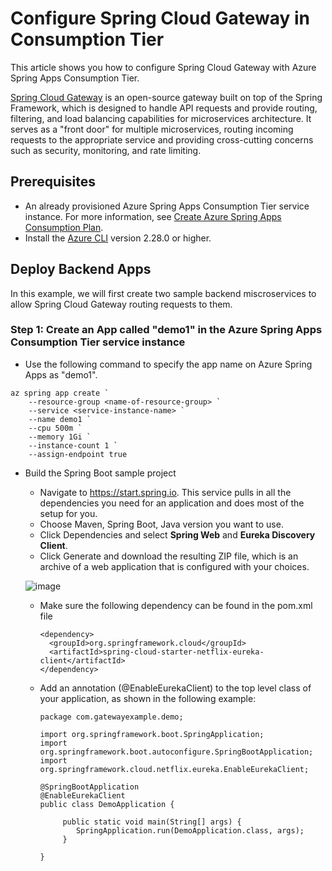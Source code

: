 # Configure Spring Cloud Gateway in Consumption Tier

This article shows you how to configure Spring Cloud Gateway with Azure Spring Apps Consumption Tier.

[Spring Cloud Gateway](https://cloud.spring.io/spring-cloud-gateway/reference/html/) is an open-source gateway built on top of the Spring Framework, which is designed to handle API requests and provide routing, filtering, and load balancing capabilities for microservices architecture. It serves as a "front door" for multiple microservices, routing incoming requests to the appropriate service and providing cross-cutting concerns such as security, monitoring, and rate limiting.

## Prerequisites

- An already provisioned Azure Spring Apps Consumption Tier service instance. For more information, see [Create Azure Spring Apps Consumption Plan](https://github.com/Azure/Azure-Spring-Apps-Consumption-Plan/blob/main/articles/create-asa-standard-gen2.md).
- Install the [Azure CLI](https://learn.microsoft.com/en-us/cli/azure/install-azure-cli) version 2.28.0 or higher.

## Deploy Backend Apps

In this example, we will first create two sample backend miscroservices to allow Spring Cloud Gateway routing requests to them.

### Step 1: Create an App called "demo1" in the Azure Spring Apps Consumption Tier service instance

- Use the following command to specify the app name on Azure Spring Apps as "demo1".
```
az spring app create `
    --resource-group <name-of-resource-group> `
    --service <service-instance-name> `
    --name demo1 `
    --cpu 500m `
    --memory 1Gi `
    --instance-count 1 `
    --assign-endpoint true
```

- Build the Spring Boot sample project
   - Navigate to https://start.spring.io. This service pulls in all the dependencies you need for an application and does most of the setup for you.
   - Choose Maven, Spring Boot, Java version you want to use. 
   - Click Dependencies and select **Spring Web** and **Eureka Discovery Client**.
   - Click Generate and download the resulting ZIP file, which is an archive of a web application that is configured with your choices.
   
   ![image](https://user-images.githubusercontent.com/90367028/219294377-47ba3fc2-6a65-46bf-a358-adbcc0ab9863.png)
   
   - Make sure the following dependency can be found in the pom.xml file
     ```
     <dependency>
       <groupId>org.springframework.cloud</groupId>
       <artifactId>spring-cloud-starter-netflix-eureka-client</artifactId>
     </dependency>
     ```
     
   - Add an annotation (@EnableEurekaClient) to the top level class of your application, as shown in the following example:
     ```
     package com.gatewayexample.demo;

     import org.springframework.boot.SpringApplication;
     import org.springframework.boot.autoconfigure.SpringBootApplication;
     import org.springframework.cloud.netflix.eureka.EnableEurekaClient;

     @SpringBootApplication
     @EnableEurekaClient
     public class DemoApplication {

	      public static void main(String[] args) {
		     SpringApplication.run(DemoApplication.class, args);
	      }

     }
     ```
     ```


